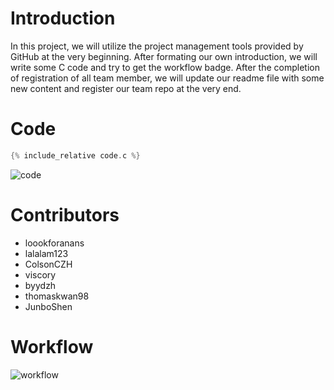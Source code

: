 # Introduction

In this project, we will utilize the project management tools provided by GitHub at the very beginning. After formating our own introduction, we will write some C code and try to get the workflow badge. After the completion of registration of all team member, we will update our readme file with some new content and register our team repo at the very end.

# Code

``` c
{% include_relative code.c %}
```

![code](https://s1.328888.xyz/2022/04/30/A0c5g.png)

# Contributors

- loookforanans
- lalalam123
- ColsonCZH
- viscory
- byydzh
- thomaskwan98
- JunboShen

# Workflow

![workflow](https://github.com/csci3251-2022/project-team-b/actions/workflows/c-cpp.yml/badge.svg)
